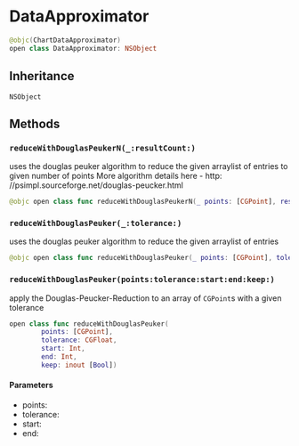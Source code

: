# DataApproximator

``` swift
@objc(ChartDataApproximator)
open class DataApproximator: NSObject
```

## Inheritance

`NSObject`

## Methods

### `reduceWithDouglasPeukerN(_:resultCount:)`

uses the douglas peuker algorithm to reduce the given arraylist of entries to given number of points
More algorithm details here - http:​//psimpl.sourceforge.net/douglas-peucker.html

``` swift
@objc open class func reduceWithDouglasPeukerN(_ points: [CGPoint], resultCount: Int) -> [CGPoint]
```

### `reduceWithDouglasPeuker(_:tolerance:)`

uses the douglas peuker algorithm to reduce the given arraylist of entries

``` swift
@objc open class func reduceWithDouglasPeuker(_ points: [CGPoint], tolerance: CGFloat) -> [CGPoint]
```

### `reduceWithDouglasPeuker(points:tolerance:start:end:keep:)`

apply the Douglas-Peucker-Reduction to an array of `CGPoint`s with a given tolerance

``` swift
open class func reduceWithDouglasPeuker(
        points: [CGPoint],
        tolerance: CGFloat,
        start: Int,
        end: Int,
        keep: inout [Bool])
```

#### Parameters

  - points:
  - tolerance:
  - start:
  - end:
